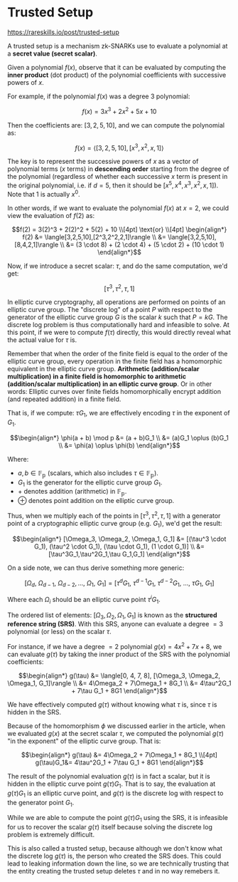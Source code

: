 # Trusted Setup
https://rareskills.io/post/trusted-setup

A trusted setup is a mechanism zk-SNARKs use to evaluate a polynomial at a **secret value (secret scalar)**.

Given a polynomial $f(x)$, observe that it can be evaluated by computing the **inner product** (dot product) of the polynomial coefficients with successive powers of $x$.

For example, if the polynomial $f(x)$ was a degree $3$ polynomial:

```math
f(x) = 3x^3 + 2x^2 + 5x + 10
```

Then the coefficients are: $[3, 2, 5, 10]$, and we can compute the polynomial as:

```math
f(x)=\langle[3,2,5,10],[x^3,x^2,x, 1]\rangle
```

The key is to represent the successive powers of $x$ as a vector of polynomial terms ($x$ terms) in **descending order** starting from the degree of the polynomial (regardless of whether each successive $x$ term is present in the original polynomial, i.e. if $d = 5$, then it should be $[x^5, x^4, x^3, x^2, x, 1]$). Note that $1$ is actually $x^0$.

In other words, if we want to evaluate the polynomial $f(x)$ at $x = 2$, we could view the evaluation of $f(2)$ as:

```math
f(2) = 3(2)^3 + 2(2)^2 + 5(2) + 10 \\[4pt]
\text{or} \\[4pt]
\begin{align*}
f(2) &= \langle[3,2,5,10],[2^3,2^2,2,1]\rangle \\
&= \langle[3,2,5,10],[8,4,2,1]\rangle \\
&= (3 \cdot 8) + (2 \cdot 4) + (5 \cdot 2) + (10 \cdot 1)
\end{align*}
```

Now, if we introduce a secret scalar: $\tau$, and do the same computation, we'd get:

```math
[\tau^3, \tau^2, \tau, 1]
```

In elliptic curve cryptography, all operations are performed on points of an elliptic curve group. The "discrete log" of a point $P$ with respect to the generator of the elliptic curve group $G$ is the scalar $k$ such that $P = kG$. The discrete log problem is thus computationally hard and infeasible to solve. At this point, if we were to compute $f(\tau)$ directly, this would directly reveal what the actual value for $\tau$ is.

Remember that when the order of the finite field is equal to the order of the elliptic curve group, every operation in the finite field has a homomorphic equivalent in the elliptic curve group. **Arithmetic (addition/scalar multiplication) in a finite field is homomorphic to arithmetic (addition/scalar multiplication) in an elliptic curve group**. Or in other words: Elliptic curves over finite fields homomorphically encrypt addition (and repeated addition) in a finite field.

That is, if we compute: $\tau G_1$, we are effectively encoding $\tau$ in the exponent of $G_1$.

```math
\begin{align*}
\phi(a + b) \mod p &= (a + b)G_1 \\
&= (a)G_1 \oplus (b)G_1 \\
&= \phi(a) \oplus \phi(b)
\end{align*}
```

Where:
- $a, b \in \mathbb{F_p}$ (scalars, which also includes $\tau \in \mathbb{F_p}$).
-  $G_1$ is the generator for the elliptic curve group $G_1$.
- $+$ denotes addition (arithmetic) in $\mathbb{F_p}$.
- $\oplus$ denotes point addition on the elliptic curve group.

Thus, when we multiply each of the points in $[\tau^3, \tau^2, \tau, 1]$ with a generator point of a cryptographic elliptic curve group (e.g. $G_1$), we'd get the result:

```math
\begin{align*}
[\Omega_3, \Omega_2, \Omega_1, G_1] &= [(\tau^3 \cdot G_1), (\tau^2 \cdot G_1), (\tau \cdot G_1), (1 \cdot G_1)] \\
&= [\tau^3G_1,\tau^2G_1,\tau G_1,G_1]
\end{align*}
```

On a side note, we can thus derive something more generic:

```math
[\Omega_d, \ \Omega_{d-1}, \ \Omega_{d-2}, ..., \ \Omega_1, \ G_1] = [\tau^d G_1, \ \tau^{d-1} G_1, \ \tau^{d-2} G_1, \ ..., \ \tau G_1, \ G_1]
```

Where each $\Omega_i$ should be an elliptic curve point $\tau^iG_1$.

The ordered list of elements: $[\Omega_3, \Omega_2, \Omega_1, G_1]$ is known as the **structured reference string (SRS)**. With this SRS, anyone can evaluate a degree $= 3$ polynomial (or less) on the scalar $\tau$.

For instance, if we have a degree $= 2$ polynomial $g(x) = 4x^2 + 7x + 8$, we can evaluate $g(\tau)$ by taking the inner product of the SRS with the polynomial coefficients:

```math
\begin{align*}
g(\tau) &= \langle[0, 4, 7, 8], [\Omega_3, \Omega_2, \Omega_1, G_1]\rangle \\
&= 4\Omega_2 + 7\Omega_1 + 8G_1 \\
&= 4\tau^2G_1 + 7\tau G_1 + 8G1 
\end{align*}
```

We have effectively computed $g(\tau)$ without knowing what $\tau$ is, since $\tau$ is hidden in the SRS.

Because of the homomorphism $\phi$ we discussed earlier in the article, when we evaluated $g(x)$ at the secret scalar $\tau$, we computed the polynomial $g(\tau)$ "in the exponent" of the elliptic curve group. That is:

```math
\begin{align*}
g(\tau) &= 4\Omega_2 + 7\Omega_1 + 8G_1 \\[4pt]
g(\tau)G_1&= 4\tau^2G_1 + 7\tau G_1 + 8G1 
\end{align*}
```

The result of the polynomial evaluation $g(\tau)$ is in fact a scalar, but it is hidden in the elliptic curve point $g(\tau)G_1$. That is to say, the evaluation at $g(\tau)G_1$ is an elliptic curve point, and $g(\tau)$ is the discrete log with respect to the generator point $G_1$.

While we are able to compute the point $g(\tau)G_1$ using the SRS, it is infeasible for us to recover the scalar $g(\tau)$ itself because solving the discrete log problem is extremely difficult.

This is also called a trusted setup, because although we don't know what the discrete log $g(\tau)$ is, the person who created the SRS does. This could lead to leaking information down the line, so we are technically trusting that the entity creating the trusted setup deletes $\tau$ and in no way remebers it.